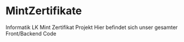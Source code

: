 # MintZertifikate
Informatik LK Mint Zertifikat Projekt
Hier befindet sich unser gesamter Front/Backend Code
